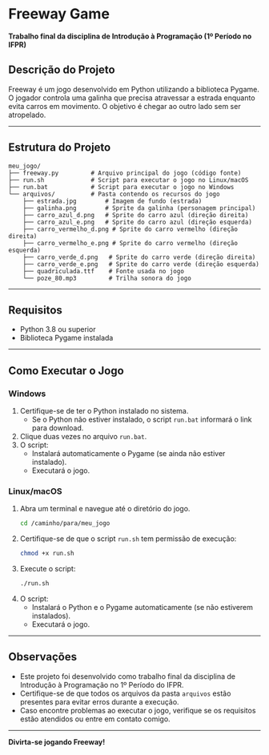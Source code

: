 # Freeway Game

**Trabalho final da disciplina de Introdução à Programação (1º Período no IFPR)**

## Descrição do Projeto
Freeway é um jogo desenvolvido em Python utilizando a biblioteca Pygame. O jogador controla uma galinha que precisa atravessar a estrada enquanto evita carros em movimento. O objetivo é chegar ao outro lado sem ser atropelado.

---

## Estrutura do Projeto
```
meu_jogo/
├── freeway.py         # Arquivo principal do jogo (código fonte)
├── run.sh             # Script para executar o jogo no Linux/macOS
├── run.bat            # Script para executar o jogo no Windows
└── arquivos/          # Pasta contendo os recursos do jogo
    ├── estrada.jpg        # Imagem de fundo (estrada)
    ├── galinha.png        # Sprite da galinha (personagem principal)
    ├── carro_azul_d.png   # Sprite do carro azul (direção direita)
    ├── carro_azul_e.png   # Sprite do carro azul (direção esquerda)
    ├── carro_vermelho_d.png # Sprite do carro vermelho (direção direita)
    ├── carro_vermelho_e.png # Sprite do carro vermelho (direção esquerda)
    ├── carro_verde_d.png   # Sprite do carro verde (direção direita)
    ├── carro_verde_e.png   # Sprite do carro verde (direção esquerda)
    ├── quadriculada.ttf    # Fonte usada no jogo
    └── poze_80.mp3         # Trilha sonora do jogo
```

---

## Requisitos
- Python 3.8 ou superior
- Biblioteca Pygame instalada

---

## Como Executar o Jogo

### **Windows**
1. Certifique-se de ter o Python instalado no sistema.
   - Se o Python não estiver instalado, o script `run.bat` informará o link para download.
2. Clique duas vezes no arquivo `run.bat`.
3. O script:
   - Instalará automaticamente o Pygame (se ainda não estiver instalado).
   - Executará o jogo.

### **Linux/macOS**
1. Abra um terminal e navegue até o diretório do jogo.
   ```bash
   cd /caminho/para/meu_jogo
   ```
2. Certifique-se de que o script `run.sh` tem permissão de execução:
   ```bash
   chmod +x run.sh
   ```
3. Execute o script:
   ```bash
   ./run.sh
   ```
4. O script:
   - Instalará o Python e o Pygame automaticamente (se não estiverem instalados).
   - Executará o jogo.

---

## Observações
- Este projeto foi desenvolvido como trabalho final da disciplina de Introdução à Programação no 1º Período do IFPR.
- Certifique-se de que todos os arquivos da pasta `arquivos` estão presentes para evitar erros durante a execução.
- Caso encontre problemas ao executar o jogo, verifique se os requisitos estão atendidos ou entre em contato comigo.

---

**Divirta-se jogando Freeway!**

